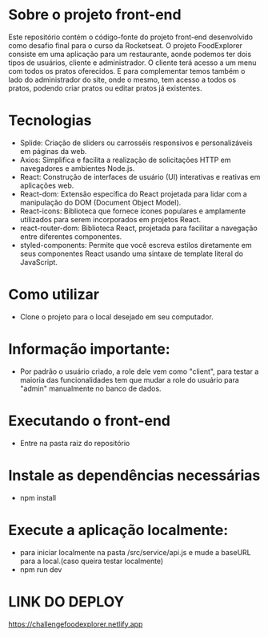 # Sobre o projeto front-end

Este repositório contém o código-fonte do projeto front-end desenvolvido como desafio final para o curso da Rocketseat. O projeto FoodExplorer consiste em uma aplicação para um restaurante, aonde podemos ter dois tipos de usuários, cliente e administrador. O cliente terá acesso a um menu com todos os pratos oferecidos. E para complementar temos também o lado do administrador do site, onde o mesmo, tem acesso a todos os pratos, podendo criar pratos ou editar pratos já existentes.

# Tecnologias

- Splide: Criação de sliders ou carrosséis responsivos e personalizáveis em páginas da web.
- Axios: Simplifica e facilita a realização de solicitações HTTP em navegadores e ambientes Node.js.
- React: Construção de interfaces de usuário (UI) interativas e reativas em aplicações web.
- React-dom: Extensão específica do React projetada para lidar com a manipulação do DOM (Document Object Model).
- React-icons: Biblioteca que fornece ícones populares e amplamente utilizados para serem incorporados em projetos React.
- react-router-dom: Biblioteca React, projetada para facilitar a navegação entre diferentes componentes.
- styled-components: Permite que você escreva estilos diretamente em seus componentes React usando uma sintaxe de template literal do JavaScript.

# Como utilizar

- Clone o projeto para o local desejado em seu computador.

# Informação importante:

- Por padrão o usuário criado, a role dele vem como "client", para testar a maioria das funcionalidades tem que mudar a role do usuário para "admin" manualmente no banco de dados.

# Executando o front-end

- Entre na pasta raiz do repositório

# Instale as dependências necessárias

- npm install

# Execute a aplicação localmente:

- para iniciar localmente na pasta /src/service/api.js e mude a baseURL para a local.(caso queira testar localmente)
- npm run dev

# LINK DO DEPLOY

https://challengefoodexplorer.netlify.app
